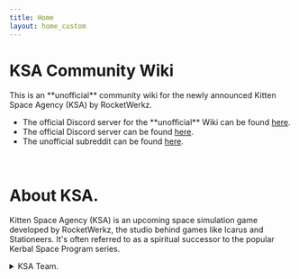 ```yaml
---
title: Home
layout: home_custom
---
```

<html lang="en">
<head>
    <meta charset="UTF-8">
    <meta name="viewport" content="width=device-width, initial-scale=1.0">
    <link rel="stylesheet" href="index.css">
    <title>KSA Community Wiki</title>
</head>
<body>
    <div class="gray-box">
        <h1>KSA Community Wiki</h1>
        <p>This is an **unofficial** community wiki for the newly announced Kitten Space Agency (KSA) by RocketWerkz.</p>
        <ul>
            <li>The official Discord server for the **unofficial** Wiki can be found <a href="https://discord.gg/33dutfbr">here</a>.</li>
            <li>The official Discord server can be found <a href="https://discord.gg/kittenspaceagency">here</a>.</li>
            <li>The unofficial subreddit can be found <a href="https://www.reddit.com/r/kittenspaceagency/">here</a>.</li>
        </ul>
    </div>
    <br>
    <div class="gray-box">
        <h1>About KSA.</h1>
        <p>
            Kitten Space Agency (KSA) is an upcoming space simulation game developed by RocketWerkz, the studio behind games like Icarus and Stationeers. It's often referred to as a spiritual successor to the popular Kerbal Space Program series.  
        </p>
        <details>
            <summary>KSA Team.</summary>
                <p>(based on discord names)</p>
                <p>Rocket - CEO |
                sknightly - COO |
                Heightmare - CPO |
                jrod - IT |
                Akavis - Programmer |
                Morrow - Programmer |
                simon - Programmer |
                JPLRepo - Programmer |
                HarvesteR |
                timberfox - Designer</p>  
        </details>
  </div>
</body>
</html>

